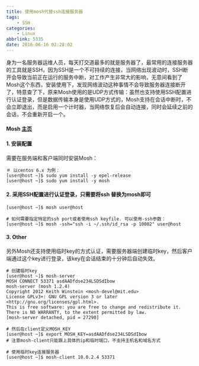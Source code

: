 ```yaml
---
title: 使用mosh代替ssh连接服务器
tags: 
    - SSH
categories: 
    - Linux
abbrlink: 5335
date: 2016-06-16 02:28:02
---
```


身为一名服务器运维人员，每天打交道最多的就是服务器了，最常用的连接服务器的工具就是SSH，因为SSH是一个不可持续的连接，当网络出现波动时，SSH断开会导致当前正在运行的服务中断，对工作产生非常大的影响，无意间看到了Mosh这个东西，安装使用下，发现网络波动这种事情不会导致服务器连接断开了，特意查了下，原来Mosh使用的是UDP方式传输：虽然也支持使用SSH配置进行认证登录，但是数据传输本身是使用UDP方式的，Mosh支持在会话中断时，不会立即退出，而是启用一个计时器，当网络恢复后会自动连接，同时会延续之前的会话，不会重新开启一个。

#### Mosh [主页](https://mosh.mit.edu/#getting)


#### 1. 安装配置
需要在服务端和客户端同时安装Mosh：
```
＃ 以centos 6.x 为例：
[user@host ~]$ sudo yum install -y epel-release
[user@host ~]$ sudo yum install -y mosh
```

#### 2. 采用SSH配置进行认证登录，只需要将ssh 替换为mosh即可
```
[user@host ~]$ mosh user@host

# 如何需要指定特定的ssh port或者使用ssh keyfile. 可以使用-ssh参数：
[user@host ~]$ mosh -ssh="ssh -i ~/.ssh/id_rsa -p 10002" user@host
```

#### 3. Other
另外Mosh还支持使用临时key的方式认证，需要服务器端创建临时key，然后客户端通过这个key进行登录，该key在会话结束的十分钟后自动失效。

```
# 创建临时key
[user@host ~]$ mosh-server
MOSH CONNECT 53371 asdAADfdse234LSDSdIbow
mosh-server (mosh 1.2.4)
Copyright 2012 Keith Winstein <mosh-devel@mit.edu>
License GPLv3+: GNU GPL version 3 or later <http://gnu.org/licenses/gpl.html>.
This is free software: you are free to change and redistribute it.
There is NO WARRANTY, to the extent permitted by law.
[mosh-server detached, pid = 27290]

# 然后在client定义MOSH_KEY
[user@host ~]$ export MOSH_KEY=asdAADfdse234LSDSdIbow
# 注意mosh-client只能跟上具体的ip和临时端口，不支持主机名和域名方式

# 使用临时key连接服务器
[user@host ~]$ mosh-client 10.0.2.4 53371
```
